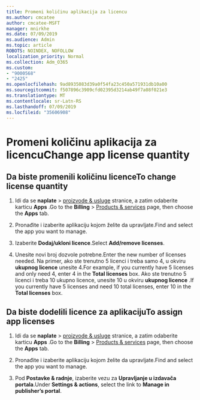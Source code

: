 ```yaml
---
title: Promeni količinu aplikacija za licencu
ms.author: cmcatee
author: cmcatee-MSFT
manager: mnirkhe
ms.date: 07/09/2019
ms.audience: Admin
ms.topic: article
ROBOTS: NOINDEX, NOFOLLOW
localization_priority: Normal
ms.collection: Adm_O365
ms.custom:
- "9000568"
- "2425"
ms.openlocfilehash: 9ad8935083d39a0f54fa23c450a571931db10a00
ms.sourcegitcommit: f507896c3909cfd02395d3214ab49f7a08f021e3
ms.translationtype: MT
ms.contentlocale: sr-Latn-RS
ms.lasthandoff: 07/09/2019
ms.locfileid: "35606908"
---
```

# <a name="change-app-license-quantity"></a><span data-ttu-id="257fa-102">Promeni količinu aplikacija za licencu</span><span class="sxs-lookup"><span data-stu-id="257fa-102">Change app license quantity</span></span>

## <a name="to-change-license-quantity"></a><span data-ttu-id="257fa-103">Da biste promenili količinu licence</span><span class="sxs-lookup"><span data-stu-id="257fa-103">To change license quantity</span></span>

1. <span data-ttu-id="257fa-104">Idi da se **naplate** > [proizvode & usluge](https://go.microsoft.com/fwlink/p/?linkid=842054) stranice, a zatim odaberite karticu **Apps** .</span><span class="sxs-lookup"><span data-stu-id="257fa-104">Go to the **Billing** > [Products & services](https://go.microsoft.com/fwlink/p/?linkid=842054) page, then choose the **Apps** tab.</span></span>

2. <span data-ttu-id="257fa-105">Pronađite i izaberite aplikaciju kojom želite da upravljate.</span><span class="sxs-lookup"><span data-stu-id="257fa-105">Find and select the app you want to manage.</span></span>  

3. <span data-ttu-id="257fa-106">Izaberite **Dodaj/ukloni licence**.</span><span class="sxs-lookup"><span data-stu-id="257fa-106">Select **Add/remove licenses**.</span></span>

4. <span data-ttu-id="257fa-107">Unesite novi broj dozvole potrebne.</span><span class="sxs-lookup"><span data-stu-id="257fa-107">Enter the new number of licenses needed.</span></span> <span data-ttu-id="257fa-108">Na primer, ako ste trenutno 5 licenci i treba samo 4, u okviru **ukupnog licence** unesite 4.</span><span class="sxs-lookup"><span data-stu-id="257fa-108">For example, if you currently have 5 licenses and only need 4, enter 4 in the **Total licenses** box.</span></span> <span data-ttu-id="257fa-109">Ako ste trenutno 5 licenci i treba 10 ukupno licence, unesite 10 u okviru **ukupnog licence** .</span><span class="sxs-lookup"><span data-stu-id="257fa-109">If you currently have 5 licenses and need 10 total licenses, enter 10 in the **Total licenses** box.</span></span>

## <a name="to-assign-app-licenses"></a><span data-ttu-id="257fa-110">Da biste dodelili licence za aplikaciju</span><span class="sxs-lookup"><span data-stu-id="257fa-110">To assign app licenses</span></span>

1. <span data-ttu-id="257fa-111">Idi da se **naplate** > [proizvode & usluge](https://go.microsoft.com/fwlink/p/?linkid=842054) stranice, a zatim odaberite karticu **Apps** .</span><span class="sxs-lookup"><span data-stu-id="257fa-111">Go to the **Billing** > [Products & services](https://go.microsoft.com/fwlink/p/?linkid=842054) page, then choose the **Apps** tab.</span></span>

2. <span data-ttu-id="257fa-112">Pronađite i izaberite aplikaciju kojom želite da upravljate.</span><span class="sxs-lookup"><span data-stu-id="257fa-112">Find and select the app you want to manage.</span></span>  

3. <span data-ttu-id="257fa-113">Pod **Postavke & radnje**, izaberite vezu za **Upravljanje u izdavača portala**.</span><span class="sxs-lookup"><span data-stu-id="257fa-113">Under **Settings & actions**, select the link to **Manage in publisher’s portal**.</span></span>